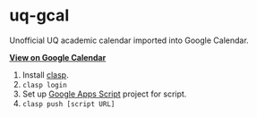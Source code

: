 # uq-gcal

Unofficial UQ academic calendar imported into Google Calendar.

[**View on Google Calendar**](https://calendar.google.com/calendar/embed?src=rbghhe4vuniare14fli6gs89v8%40group.calendar.google.com)

1. Install [clasp](https://github.com/google/clasp).
2. `clasp login`
3. Set up [Google Apps Script](https://script.google.com/) project for script.
3. `clasp push [script URL]`